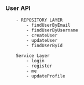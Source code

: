 <!-- User Auth building -->
### User API
        - REPOSITORY LAYER
            - findUserByEmail
            - findUserByUsername
            - createUser
            - updateUser
            - findUserById
            
        Service Layer
            - login
            - register
            - me
            - updateProfile
            
